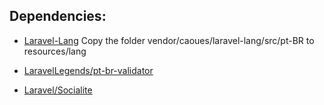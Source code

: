 
## Dependencies:

- [Laravel-Lang](https://github.com/caouecs/Laravel-lang)
Copy the folder vendor/caoues/laravel-lang/src/pt-BR to resources/lang

- [LaravelLegends/pt-br-validator](https://github.com/LaravelLegends/pt-br-validator)

- [Laravel/Socialite](https://github.com/laravel/socialite)
